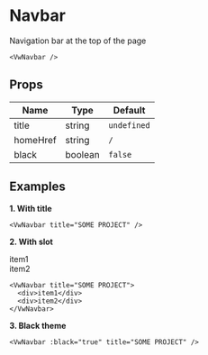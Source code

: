<script setup>
  import VwNavbar from '@wevisdemo/ui/components/navbar.vue'
</script>

# Navbar

Navigation bar at the top of the page

<ClientOnly>
  <VwNavbar />
</ClientOnly>

```vue
<VwNavbar />
```

## Props

| Name     | Type    | Default     |
| -------- | ------- | ----------- |
| title    | string  | `undefined` |
| homeHref | string  | `/`         |
| black    | boolean | `false`     |

## Examples

**1. With title**

<ClientOnly>
  <VwNavbar title="SOME PROJECT" />
</ClientOnly>

```vue
<VwNavbar title="SOME PROJECT" />
```

**2. With slot**

<ClientOnly>
  <VwNavbar title="SOME PROJECT">
    <div>item1</div>
    <div>item2</div>
  </VwNavbar>
</ClientOnly>

```vue
<VwNavbar title="SOME PROJECT">
  <div>item1</div>
  <div>item2</div>
</VwNavbar>
```

**3. Black theme**

<ClientOnly>
  <VwNavbar :black="true" title="SOME PROJECT" />
</ClientOnly>

```vue
<VwNavbar :black="true" title="SOME PROJECT" />
```
